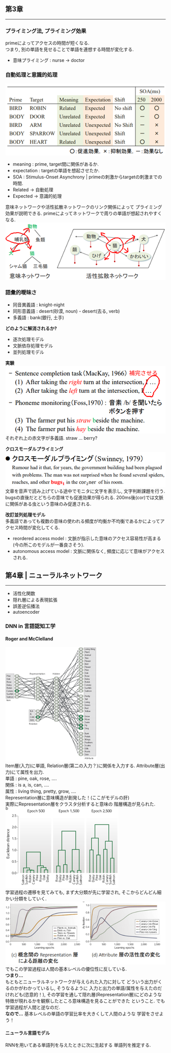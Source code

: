 ## 第3章
---
### **プライミング法, プライミング効果**
primeによってアクセスの時間が短くなる.  
つまり, 別の単語を見せることで単語を連想する時間が変化する.  
* 意味プライミング : nurse -> doctor

### **自動処理と意識的処理**
![](./images/neely.png "Neelyの実験")
* meaning : prime, target間に関係があるか.
* expectation : targetの単語を想起させたか. 
* SOA : Stimulus-Onset Asynchrony | primeの刺激からtargetの刺激までの時間.  
* Related -> 自動処理  
* Expected -> 意識的処理

意味ネットワークや活性拡散ネットワークのリンク関係によって
プライミング効果が説明できる. 
primeによってネットワークで周りの単語が想起されやすくなる.
![](./images/activate.png "活性化")

### **語彙的曖昧さ**
* 同音異義語 : knight-night
* 同形意義語 : desert(砂漠, noun) - desert(去る, verb)
* 多義語 : bank(銀行, 土手)

**どのように解消されるか?**
* 逐次処理モデル 
* 文脈依存処理モデル
* 並列処理モデル

**実験**
![](./images/mackay.png "Mackay")
それぞれ上の赤文字が多義語. 
straw ... berry?

**クロスモーダルプライミング**
![](./images/crossmodal.png "CrossModal")
文章を音声で読み上げている途中でモニタに文字を表示し, 文字判断課題を行う.  
bugsの直後だとどちらの意味でも促進効果が得られる. 
200ms後(cor)では文脈に関係がある虫という意味のみ促進される.

**改訂並列処理モデル**  
多義語であっても複数の意味の使われる頻度が均衡か不均衡であるかによってアクセス時間が変化してくる. 
* reordered access model : 文脈が指示した意味のアクセス容易性が高まる(今の所このモデルが一番良さそう).
* autonomous access model : 文脈に関係なく, 頻度に応じて意味がアクセスされる. 

## 第4章 | ニューラルネットワーク
---
* 活性化関数
* 隠れ層による表現拡張
* 誤差逆伝播法
* autoencoder
### DNN in 言語認知工学
#### Roger and McClelland
![](./images/rogers.png "Rogers and McClelland")  
Item層(入力)に単語, Relation層(第二の入力？)に関係を入力する. 
Attribute層(出力)にて属性を出力.  
単語 : pine, oak, rose, ....  
関係 : is a, is, can, ....  
属性 : living thing, pretty, grow, ....  
Representation層に意味構造が創発した！(ここがモデルの肝)  
実際にRepresentation層をクラスタ分析すると意味の
階層構造が見られた.  
![](./images/representation.png "Representation層の活性パターン")  
学習過程の遷移を見てみても, まず大分類が先に学習され, 
そこからどんどん細かい分類をしていく.  
![](./images/learning.png "Representation層の学習過程") 
でもこの学習過程は人間の基本レベルの優位性に反している.   
**つまり...**  
もともとニューラルネットワークが与えられた入力に対して
どういう出力がくるのかがわかっているし, そうなるように
入力と出力の単語/属性を与えたのだけれども(恣意的！), 
その学習を通して隠れ層(Representation層)にどのような
特徴が現れるかを観察したところ意味構造を見ることができた
ということ. でも学習過程が人間と逆なのだ.  
**なので...**
基本レベルの単語の学習比率を大きくして人間のような
学習をさせよう！  
#### ニューラル言語モデル
RNNを用いてある単語列を与えたときに次に生起する
単語列を推定する.  